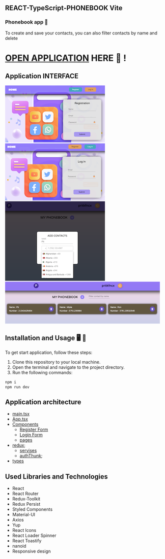 ## REACT-TypeScript-PHONEBOOK Vite

### Phonebook app 📱

To create and save your contacts, you can also filter contacts by name and delete

# [OPEN APPLICATION](https://maxoverking.github.io/vite-react-ts/) HERE :eyes: !

## Application INTERFACE

![Application interface Register Page](src/images/1.png)
![Application interface Login Page](src/images/2.png)
![Application interface Add Contact Modal](src/images/3.png)
![Application interface Your Contact](src/images/4.png)

## Installation and Usage 🖥️ 🚀

To get start application, follow these steps:

1. Clone this repository to your local machine.
2. Open the terminal and navigate to the project directory.
3. Run the following commands:

```
npm i
npm run dev
```

## Application architecture

- [main.tsx](src/main.tsx)
- [App.tsx](src/App.tsx)
- [Components](src/components)
  - [Register Form](src/components/RegisterForm/RegisterForm.tsx)
  - [Login Form](src/components/LoginForm/LoginForm.tsx)
  - [pages](src/components/pages)
- [redux](src/redux);
  - [servises](src/redux/servises/servises.ts)
  - [authThunk](src/redux/auth/authOperation.ts);
- [types](src/types)

## Used Libraries and Technologies

- React
- React Router
- Redux-Toolkit
- Redux Persist
- Styled Components
- Material-UI
- Axios
- Yup
- React Icons
- React Loader Spinner
- React Toastify
- nanoid
- Responsive design
